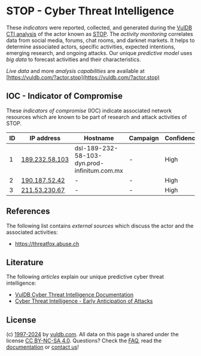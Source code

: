 # STOP - Cyber Threat Intelligence

These _indicators_ were reported, collected, and generated during the [VulDB CTI analysis](https://vuldb.com/?kb.cti) of the actor known as [STOP](https://vuldb.com/?actor.stop). The _activity monitoring_ correlates data from social media, forums, chat rooms, and darknet markets. It helps to determine associated actors, specific activities, expected intentions, emerging research, and ongoing attacks. Our unique _predictive model_ uses _big data_ to forecast activities and their characteristics.

_Live data_ and more _analysis capabilities_ are available at [https://vuldb.com/?actor.stop](https://vuldb.com/?actor.stop)

## IOC - Indicator of Compromise

These _indicators of compromise_ (IOC) indicate associated network resources which are known to be part of research and attack activities of STOP.

ID | IP address | Hostname | Campaign | Confidence
-- | ---------- | -------- | -------- | ----------
1 | [189.232.58.103](https://vuldb.com/?ip.189.232.58.103) | dsl-189-232-58-103-dyn.prod-infinitum.com.mx | - | High
2 | [190.187.52.42](https://vuldb.com/?ip.190.187.52.42) | - | - | High
3 | [211.53.230.67](https://vuldb.com/?ip.211.53.230.67) | - | - | High

## References

The following list contains _external sources_ which discuss the actor and the associated activities:

* https://threatfox.abuse.ch

## Literature

The following _articles_ explain our unique predictive cyber threat intelligence:

* [VulDB Cyber Threat Intelligence Documentation](https://vuldb.com/?kb.cti)
* [Cyber Threat Intelligence - Early Anticipation of Attacks](https://www.scip.ch/en/?labs.20201022)

## License

(c) [1997-2024](https://vuldb.com/?kb.changelog) by [vuldb.com](https://vuldb.com/?kb.about). All data on this page is shared under the license [CC BY-NC-SA 4.0](https://creativecommons.org/licenses/by-nc-sa/4.0/). Questions? Check the [FAQ](https://vuldb.com/?kb.faq), read the [documentation](https://vuldb.com/?kb) or [contact us](https://vuldb.com/?contact)!
